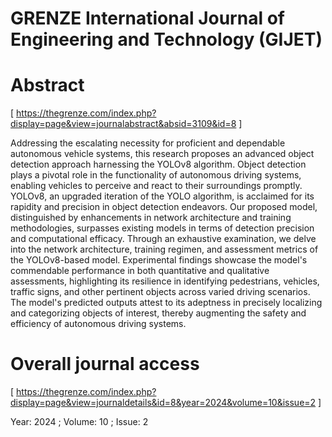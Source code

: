 # GRENZE International Journal of Engineering and Technology (GIJET)
# Abstract 
[ https://thegrenze.com/index.php?display=page&view=journalabstract&absid=3109&id=8 ]

Addressing the escalating necessity for proficient and dependable autonomous vehicle systems, this research proposes an advanced object detection approach harnessing the YOLOv8 algorithm. Object detection plays a pivotal role in the functionality of autonomous driving systems, enabling vehicles to perceive and react to their surroundings promptly. YOLOv8, an upgraded iteration of the YOLO algorithm, is acclaimed for its rapidity and precision in object detection endeavors. Our proposed model, distinguished by enhancements in network architecture and training methodologies, surpasses existing models in terms of detection precision and computational efficacy. Through an exhaustive examination, we delve into the network architecture, training regimen, and assessment metrics of the YOLOv8-based model. Experimental findings showcase the model's commendable performance in both quantitative and qualitative assessments, highlighting its resilience in identifying pedestrians, vehicles, traffic signs, and other pertinent objects across varied driving scenarios. The model's predicted outputs attest to its adeptness in precisely localizing and categorizing objects of interest, thereby augmenting the safety and efficiency of autonomous driving systems. 

# Overall journal access 
[ https://thegrenze.com/index.php?display=page&view=journaldetails&id=8&year=2024&volume=10&issue=2 ]

Year: 2024 ; 
Volume: 10 ; 
Issue: 2
